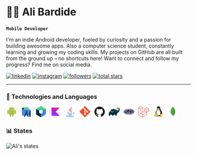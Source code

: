 # 👨‍💻 Ali Bardide
**`Mobile Developer`**

I'm an indie Android developer, fueled by curiosity and a passion for building awesome apps. Also a computer science student, constantly learning and growing my coding skills. My projects on GitHub are all built from the ground up – no shortcuts here! Want to connect and follow my progress? Find me on social media.

  <p align="left">
        <!--<a href="https://www.youtube.com/c/channel?sub_confirmation=1">
           <img alt="youtube subscribers" title="Subscribe to my YouTube channel" src="https://custom-icon-badges.demolab.com/youtube/channel/subscribers/ID?color=%23E05D44&label=SUBSCRIBE&logo=video&logoColor=white&style=for-the-badge&labelColor=CE4630"/></a> 
        <a href="https://www.youtube.com/c/channel">
           <img alt="youtube views" title="YouTube views" src="https://custom-icon-badges.demolab.com/youtube/channel/views/ID?color=%23E1AD0E&logo=eye&logoColor=white&style=for-the-badge&labelColor=C79600"/></a>
        -->
    <a href="https://www.linkedin.com/in/alibardide/">
      <img alt="linkedin" title="Linkedin" src="https://custom-icon-badges.demolab.com/badge/-Linkedin-blue?logoSource=feather&style=for-the-badge&logo=linkedin&logoColor=white"/></a>
    <a href="https://instagram.com/alibardide.5124">
      <img alt="instagram" title="Instagram" src="https://custom-icon-badges.demolab.com/badge/-Instagram-plum?logoSource=feather&style=for-the-badge&logo=instagram&logoColor=black"/></a>
    <a href="https://github.com/AliBardide5124?tab=followers">
      <img alt="followers" title="Follow me on Github" src="https://custom-icon-badges.demolab.com/github/followers/AliBardide5124?color=236ad3&labelColor=1155ba&style=for-the-badge&logo=person-add&label=Follow&logoColor=white"/></a>
    <a href="https://github.com/AliBardide5124?tab=repositories&sort=stargazers">
      <img alt="total stars" title="Total stars on GitHub" src="https://custom-icon-badges.demolab.com/github/stars/AliBardide5124?color=55960c&style=for-the-badge&labelColor=488207&logo=star"/></a>
  </p>

---

### 🤖 Technologies and Languages

<img align="left" alt="Android" width="30px" style="padding-right:10px;" src="https://github.com/devicons/devicon/blob/v2.16.0/icons/android/android-original.svg"/>
<img align="left" alt="Android Studio" width="30px" style="padding-right:10px;" src="https://github.com/devicons/devicon/blob/v2.16.0/icons/androidstudio/androidstudio-original.svg"/>
<img align="left" alt="Jetpack Compose" width="30px" style="padding-right:10px;" src="https://github.com/devicons/devicon/blob/v2.16.0/icons/jetpackcompose/jetpackcompose-original.svg"/>
<img align="left" alt="Kotlin" width="30px" style="padding-right:10px;" src="https://github.com/devicons/devicon/blob/v2.16.0/icons/kotlin/kotlin-original.svg"/>  
<img align="left" alt="Java" width="30px" style="padding-right:10px;" src="https://github.com/devicons/devicon/blob/v2.16.0/icons/java/java-original.svg"/>
<img align="left" alt="Git" width="30px" style="padding-right:10px;" src="https://github.com/devicons/devicon/blob/v2.16.0/icons/git/git-original.svg"/>
<img align="left" alt="Github" width="30px" style="padding-right:10px;" src="https://github.com/devicons/devicon/blob/v2.16.0/icons/github/github-original.svg"/>
<img align="left" alt="Gradle" width="30px" style="padding-right:10px;" src="https://github.com/devicons/devicon/blob/v2.16.0/icons/gradle/gradle-original.svg"/>
<img align="left" alt="php" width="30px" style="padding-right:10px;" src="https://github.com/devicons/devicon/blob/v2.16.0/icons/php/php-original.svg"/>
<img align="left" alt="Laravel" width="30px" style="padding-right:10px;" src="https://github.com/devicons/devicon/blob/v2.16.0/icons/laravel/laravel-original.svg"/>
<img align="left" alt="Linux" width="30px" style="padding-right:10px;" src="https://github.com/devicons/devicon/blob/v2.16.0/icons/linux/linux-original.svg"/>
<img align="left" alt="MongoDB" width="30px" style="padding-right:10px;" src="https://github.com/devicons/devicon/blob/v2.16.0/icons/mongodb/mongodb-original.svg"/>
<br />
  
#

### 📊 States

![Ali's states](https://github-readme-stats.vercel.app/api?username=alibardide5124&show_icons=true&count_private=true&include_all_commits=true&theme=calm_pink)

#
